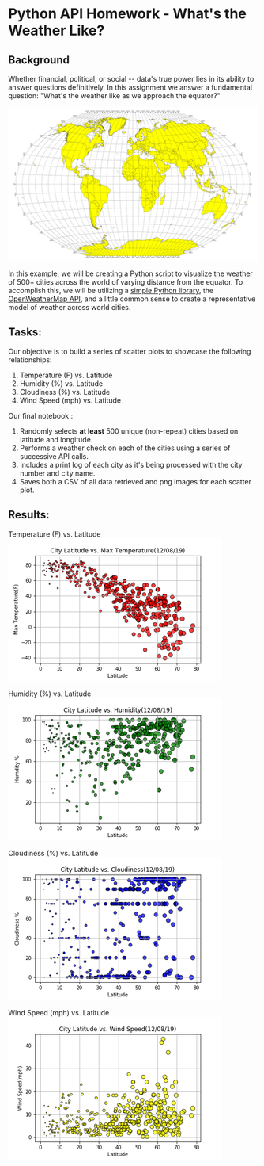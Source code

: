 # Python API Homework - What's the Weather Like?

## Background

Whether financial, political, or social -- data's true power lies in its ability to answer questions definitively. In this assignment we answer a fundamental question: "What's the weather like as we approach the equator?"

![Equator](Images/equatorsign.png)

In this example, we will be creating a Python script to visualize the weather of 500+ cities across the world of varying distance from the equator. To accomplish this, we will be utilizing a [simple Python library](https://pypi.python.org/pypi/citipy), the [OpenWeatherMap API](https://openweathermap.org/api), and a little common sense to create a representative model of weather across world cities.

## Tasks:

Our objective is to build a series of scatter plots to showcase the following relationships:

1. Temperature (F) vs. Latitude
2. Humidity (%) vs. Latitude
3. Cloudiness (%) vs. Latitude
4. Wind Speed (mph) vs. Latitude

Our final notebook :

1. Randomly selects **at least** 500 unique (non-repeat) cities based on latitude and longitude.
2. Performs a weather check on each of the cities using a series of successive API calls.
3. Includes a print log of each city as it's being processed with the city number and city name.
4. Saves both a CSV of all data retrieved and png images for each scatter plot.

## Results:

Temperature (F) vs. Latitude
![tempvslat](Images/Latitude_vs_Temperature.png)

Humidity (%) vs. Latitude
![humidvslat](Images/Latitude_vs_Humidity.png)

Cloudiness (%) vs. Latitude
![cloudvslat](Images/Latitude_vs_Cloudiness.png)

Wind Speed (mph) vs. Latitude
![windvslat](Images/Latitude_vs_Wind_Speed.png)


